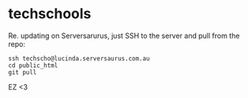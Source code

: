 # techschools

Re. updating on Serversarurus, just SSH to the server and pull from the repo:

```
ssh techscho@lucinda.serversaurus.com.au
cd public_html
git pull
```

EZ <3